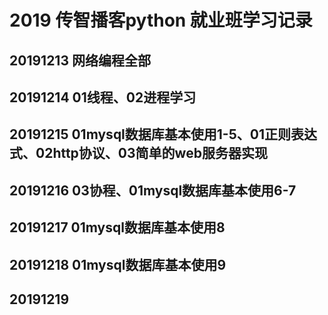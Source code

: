 # 2019 传智播客python 就业班学习记录
## 20191213 网络编程全部
## 20191214 01线程、02进程学习
## 20191215 01mysql数据库基本使用1-5、01正则表达式、02http协议、03简单的web服务器实现
## 20191216 03协程、01mysql数据库基本使用6-7
## 20191217 01mysql数据库基本使用8
## 20191218 01mysql数据库基本使用9
## 20191219
